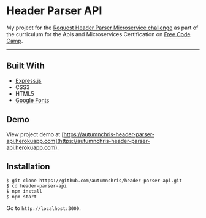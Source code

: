 # Header Parser API

My project for the [Request Header Parser Microservice challenge](https://learn.freecodecamp.org/apis-and-microservices/apis-and-microservices-projects/request-header-parser-microservice) as part of the curriculum for the Apis and Microservices Certification on [Free Code Camp](https://www.freecodecamp.org).

---

## Built With
* [Express.js](https://expressjs.com)
* CSS3
* HTML5
* [Google Fonts](https://fonts.google.com)

## Demo

View project demo at [https://autumnchris-header-parser-api.herokuapp.com](https://autumnchris-header-parser-api.herokuapp.com).

## Installation

```
$ git clone https://github.com/autumnchris/header-parser-api.git
$ cd header-parser-api
$ npm install
$ npm start
```

Go to `http://localhost:3000`.
